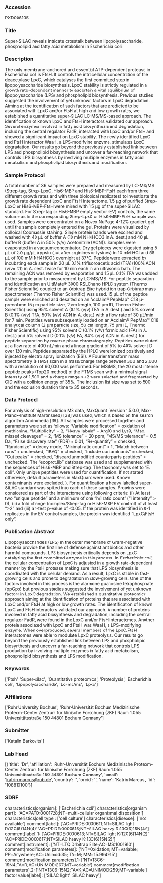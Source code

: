 ### Accession
PXD006195

### Title
Super-SILAC reveals intricate crosstalk between lipopolysaccharide, phospholipid and fatty acid metabolism in Escherichia coli

### Description
The only membrane-anchored and essential ATP-dependent protease in Escherichia coli is FtsH. It controls the intracellular concentration of the deacetylase LpxC, which catalyses the first committed step in lipopolysaccharide biosynthesis. LpxC stability is strictly regulated in a growth rate-dependent manner to ascertain a vital equilibrium of lipopolysaccharide (LPS) and phospholipid biosynthesis. Previous studies suggested the involvement of yet unknown factors in LpxC degradation. Aiming at the identification of such factors that are predicted to be associated with LpxC and/or FtsH at high and low growth rates, we established a quantitative super-SILAC LC-MS/MS-based approach. The identification of known LpxC and FtsH interactors validated our approach. Several enzymes involved in fatty acid biosynthesis and degradation, including the central regulator FadR, interacted with LpxC and/or FtsH and showed a significant impact on LpxC stability. The newly identified LpxC and FtsH interactor WaaH, a LPS-modifying enzyme, stimulates LpxC degradation. Our results go beyond the previously established link between LPS and phospholipid biosynthesis and uncover a far-reaching network that controls LPS biosynthesis by involving multiple enzymes in fatty acid metabolism and phospholipid biosynthesis and modification.

### Sample Protocol
A total number of 36 samples were prepared and measured by LC-MS/MS (Strep-tag, Strep-LpxC, His6-MBP and His6-MBP-FtsH each from three different growth rates and with three biological replicates) to investigate the growth rate dependent LpxC and FtsH interactome. 1.5 µg of purified Strep-LpxC or His6-MBP-FtsH were mixed with 1.5 µg of the super-SILAC standard. For Strep-tag or His6-MBP empty vector (EV) controls, the same volume as in the corresponding Strep-LpxC or His6-MBP-FtsH sample was used. Samples were concentrated on a Novex NuPage 4-12% gradient gel until the sample completely entered the gel. Proteins were visualized by colloidal Coomassie staining. Single protein bands were excised and washed with 40 µL of buffer A (10 mM NH4HCO3 in A. dest.) and 40 µL buffer B (buffer A in 50% (v/v) Acetonitrile (ACN)). Samples were evaporated in a vacuum concentrator. Dry gel pieces were digested using 5 µL of 2.0 µg/µL trypsin (cut after arginines or lysines) in 10 mM HCl and 55 µL of 100 mM NH4HCO3 overnight at 37°C. Peptide were extracted by incubating each sample in 20 µL 0.1% trifluoroacetic acid (TFA)/100% ACN (v/v= 1:1) in A. dest. twice for 10 min each in an ultrasonic bath. The remaining ACN was removed by evaporation and 15 µL 0.1% TFA was added to the sample prior to measurement by LC-MS/MS. For peptide separation and identification an UltiMate® 3000 RSLCnano HPLC system (Thermo Fisher Scientific) coupled to an Orbitrap Elite hybrid ion trap-Orbitrap mass spectrometer (Thermo Fisher Scientific) was used. 15 µL of the peptide sample were enriched and desalted on an Acclaim® PepMap™ C18 µ-precolumn (5 µm particle size, 2 cm length, 100 µm ID, Thermo Fisher Scientific) using 95% solvent A (0.1% (v/v) TFA in A. dest.) and 5% solvent B (0.1% (v/v) TFA, 50% (v/v) ACN in A. dest.) with a flow rate of 30 µL/min for 7 min. Peptides were subsequently loaded on an Acclaim® PepMap™ C18 analytical column (2 µm particle size, 50 cm length, 75 µm ID, Thermo Fisher Scientific) using 95% solvent C (0.1% (v/v) formic acid (FA) in A. dest.) and 5% solvent D (0.1% (v/v) FA, 84% (v/v) ACN in A. dest.) for peptide separation by reverse phase chromatography. Peptides were eluted at a flow rate of 400 nL/min and a linear gradient of 5% to 40% solvent D over 120 min. Peptides separated by the HPLC were ionized positively and injected by electro spray ionization (ESI). A Fourier transform mass spectrometry (FTMS) scan in a mass/charge range between 300 and 2,000 with a resolution of 60,000 was performed. For MS/MS, the 20 most intense peptide peaks (Top20 method) of the FTMS scan with a minimal signal intensity of 1,500 and a charge range >+2 were selected and fragmented by CID with a collision energy of 35%. The inclusion list size was set to 500 and the exclusion duration time to 35 seconds.

### Data Protocol
For analysis of high-resolution MS data, MaxQuant (Version 1.5.0.0, Max-Planck-Institute Martinsried) [38] was used, which is based on the search algorithm Andromeda [39]. All samples were processed together and parameters were set as follows: “Variable modification” = oxidation of methionine, “Multiplicity” = 2, “Heavy labels” = Arg10 and Lys8, “Max. missed cleavages” = 2, “MS tolerance” = 20 ppm, “MS/MS tolerance” = 0.5 Da, “False discovery rate” (FDR) = 0.01, “Re-quantify” = checked, “Randomize” = decoy mode, “Minimal ratio count” = 1, “Match between runs” = unchecked, “iBAQ” = checked, “Include contaminants” = checked, “Cut peaks” = checked, “discard unmodified counterparts peptides” = unchecked. The “ecoprot.lib” database was used and supplemented with the sequences of His6-MBP and Strep-tag. The taxonomy was set to “E. coli”. Only unique peptides were used for quantification. If not stated otherwise, default parameters in MaxQuant were used. Known contaminants were excluded. ). For quantification a heavy labelled super-SILAC standard was spiked into each of these samples. Proteins were considered as part of the interactome using following criteria: (i) At least two “unique peptide” and a minimum of one “h/l ratio count” (“l intensity” > 0), (ii) a fold change (complex/Strep-tag or His6-MBP EV control) of at least “>2” and (iii) a t-test p-value of <0.05. If the protein was identified in 0-1 replicates in the EV control samples, the protein was identified “LpxC/FtsH only”.

### Publication Abstract
Lipopolysaccharides (LPS) in the outer membrane of Gram-negative bacteria provide the first line of defense against antibiotics and other harmful compounds. LPS biosynthesis critically depends on LpxC catalyzing the first committed enzyme in this process. In <i>Escherichia coli</i>, the cellular concentration of LpxC is adjusted in a growth rate-dependent manner by the FtsH protease making sure that LPS biosynthesis is coordinated with the cellular demand. As a result, LpxC is stable in fast-growing cells and prone to degradation in slow-growing cells. One of the factors involved in this process is the alarmone guanosine tetraphosphate (ppGpp) but previous studies suggested the involvement of yet unknown factors in LpxC degradation. We established a quantitative proteomics approach aiming at the identification of proteins that are associated with LpxC and/or FtsH at high or low growth rates. The identification of known LpxC and FtsH interactors validated our approach. A number of proteins involved in fatty acid biosynthesis and degradation, including the central regulator FadR, were found in the LpxC and/or FtsH interactomes. Another protein associated with LpxC and FtsH was WaaH, a LPS-modifying enzyme. When overproduced, several members of the LpxC/FtsH interactomes were able to modulate LpxC proteolysis. Our results go beyond the previously established link between LPS and phospholipid biosynthesis and uncover a far-reaching network that controls LPS production by involving multiple enzymes in fatty acid metabolism, phospholipid biosynthesis and LPS modification.

### Keywords
['Ftsh', 'Super-silac', 'Quantitative proteomics', 'Proteolysis', 'Escherichia coli', 'Lipopolysaccharide', 'Lc-ms/ms', 'Lpxc']

### Affiliations
['Ruhr University Bochum', 'Ruhr-Universität Bochum Medizinische Proteom-Center Zentrum für klinische Forschung (ZKF) Raum 1.055 Universitätsstraße 150 44801 Bochum Germany']

### Submitter
['Katalin Barkovits']

### Lab Head
[{'title': 'Dr', 'affiliation': 'Ruhr-Universität Bochum Medizinische Proteom-Center Zentrum für klinische Forschung (ZKF) Raum 1.055 Universitätsstraße 150 44801 Bochum Germany', 'email': 'katrin.marcus@rub.de', 'country': '', 'orcid': '', 'name': 'Katrin Marcus', 'id': '108810100'}]

### SDRF
characteristics[organism]: ['Escherichia coli']
characteristics[organism part]: ['AC=PATO:0001728;NT=multi-cellular organismal disposition']
characteristics[cell type]: ['cell culture']
characteristics[disease]: ['not available']
comment[label]: ['AC=PRIDE:0000611;NT=SILAC light R:12C(6)14N(4)'
 'AC=PRIDE:0000615;NT=SILAC heavy R:13C(6)15N(4)']
comment[label].1: ['AC=PRIDE:0000613;NT=SILAC light K:12C(6)14N(2)'
 'AC=PRIDE:0000617;NT=SILAC heavy K:13C(6)15N(2)']
comment[instrument]: ['NT=LTQ Orbitrap Elite;AC=MS:1001910']
comment[modification parameters]: ['NT=Oxidation; MT=variable; PP=Anywhere; AC=Unimod:35; TA=M; MM=15.994915']
comment[modification parameters].1: ['NT=13C6-15N4;TA=R;AC=UNIMOD:267;MT=variable']
comment[modification parameters].2: ['NT=13C6-15N2;TA=K;AC=UNIMOD:259;MT=variable']
factor value[label]: ['SILAC light' 'SILAC heavy']

